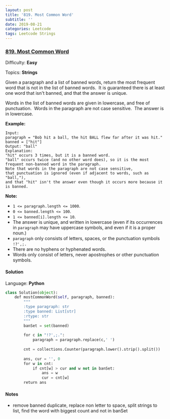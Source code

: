 ```yaml
---
layout: post
title: '819. Most Common Word'
subtitle: ''
date: 2019-08-21
categories: Leetcode
tags: Leetcode Strings
---
```

### [819\. Most Common Word](https://leetcode.com/problems/most-common-word/)

Difficulty: **Easy**

Topics: **Strings**

Given a paragraph and a list of banned words, return the most frequent word that is not in the list of banned words.  It is guaranteed there is at least one word that isn't banned, and that the answer is unique.

Words in the list of banned words are given in lowercase, and free of punctuation.  Words in the paragraph are not case sensitive.  The answer is in lowercase.

**Example:**

```
Input: 
paragraph = "Bob hit a ball, the hit BALL flew far after it was hit."
banned = ["hit"]
Output: "ball"
Explanation: 
"hit" occurs 3 times, but it is a banned word.
"ball" occurs twice (and no other word does), so it is the most frequent non-banned word in the paragraph. 
Note that words in the paragraph are not case sensitive,
that punctuation is ignored (even if adjacent to words, such as "ball,"), 
and that "hit" isn't the answer even though it occurs more because it is banned.
```

**Note:**

*   `1 <= paragraph.length <= 1000`.
*   `0 <= banned.length <= 100`.
*   `1 <= banned[i].length <= 10`.
*   The answer is unique, and written in lowercase (even if its occurrences in `paragraph` may have uppercase symbols, and even if it is a proper noun.)
*   `paragraph` only consists of letters, spaces, or the punctuation symbols `!?',;.`
*   There are no hyphens or hyphenated words.
*   Words only consist of letters, never apostrophes or other punctuation symbols.


#### Solution

Language: **Python**

```python
class Solution(object):
    def mostCommonWord(self, paragraph, banned):
        """
        :type paragraph: str
        :type banned: List[str]
        :rtype: str
        """
        banSet = set(banned)
        
        for c in "!?',;.":
            paragraph = paragraph.replace(c,' ')
        
        cnt = collections.Counter(paragraph.lower().strip().split())
        
        ans, cur = '', 0
        for w in cnt:
            if cnt[w] > cur and w not in banSet:
                ans = w
                cur = cnt[w]
        return ans
```

#### Notes
- remove banned duplicate, replace non letter to space, split strings to list, find the word with biggest count and not in banSet